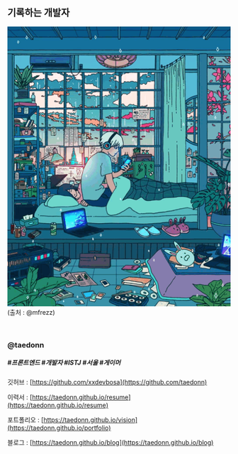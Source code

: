 ## 기록하는 개발자

![프로필 이미지](./images/profile.gif)<br>
(출처 : @mfrezz)

&nbsp;

### @taedonn
##### #프론트엔드 #개발자 #ISTJ #서울 #게이머

깃허브 : 
[https://github.com/xxdevbosa](https://github.com/taedonn)

이력서 : 
[https://taedonn.github.io/resume](https://taedonn.github.io/resume)

포트폴리오 : 
[https://taedonn.github.io/vision](https://taedonn.github.io/portfolio)

블로그 : 
[https://taedonn.github.io/blog](https://taedonn.github.io/blog)

&nbsp;